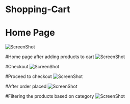 # Shopping-Cart
# Home Page
![ScreenShot](https://raw.github.com/siddhiparkar151992/Shopping-Cart/master/WebContent/assets/Untitled.jpg)

#Home page after adding products to cart
![ScreenShot](https://raw.github.com/siddhiparkar151992/Shopping-Cart/master/WebContent/assets/Untitled1.png)


#Checkout
![ScreenShot](https://raw.github.com/siddhiparkar151992/Shopping-Cart/master/WebContent/assets/Untitled2.png)


#Proceed to checkout
![ScreenShot](https://raw.github.com/siddhiparkar151992/Shopping-Cart/master/WebContent/assets/Untitled4.png)

#After order placed
![ScreenShot](https://raw.github.com/siddhiparkar151992/Shopping-Cart/master/WebContent/assets/Untitled5.png)

#Filtering the products based on category
![ScreenShot](https://raw.github.com/siddhiparkar151992/Shopping-Cart/master/WebContent/assets/Untitled6.png)
